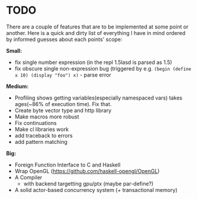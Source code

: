 # TODO

There are a couple of features that are to be implemented at some point or another.
Here is a quick and dirty list of everything I have in mind ordered by informed guesses
about each points' scope:

**Small:**
* fix single number expression (in the repl 1.5lasd is parsed as 1.5)
* fix obscure single non-expression bug (triggered by e.g. `(begin (define x 10) (display "foo") x)` - parse error

**Medium:**
* Profiling shows getting variables(especially namespaced vars) takes ages(~86% of execution time). Fix that.
* Create byte vector type and http library
* Make macros more robust
* Fix continuations
* Make cl libraries work
* add traceback to errors
* add pattern matching

**Big:**
* Foreign Function Interface to C and Haskell
* Wrap OpenGL (https://github.com/haskell-opengl/OpenGL)
* A Compiler
  - with backend targetting gpu/ptx (maybe par-define?)
* A solid actor-based concurrency system (+ transactional memory)

